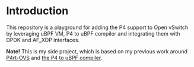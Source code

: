 # Introduction

This repository is a playground for adding the P4 support to Open vSwitch by leveraging uBPF VM,
P4 to uBPF compiler and integrating them with DPDK and AF_XDP interfaces.

**Note!** This is my side project, which is based on my previous work around [P4rt-OVS](https://github.com/Orange-OpenSource/p4rt-ovs) and 
[the P4 to uBPF compiler](https://github.com/p4lang/p4c/tree/master/backends/ubpf).

